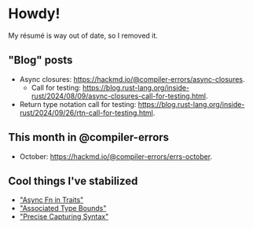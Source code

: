 # Howdy! 

My résumé is way out of date, so I removed it.

## "Blog" posts

- Async closures: <https://hackmd.io/@compiler-errors/async-closures>.
  - Call for testing: <https://blog.rust-lang.org/inside-rust/2024/08/09/async-closures-call-for-testing.html>.
- Return type notation call for testing: <https://blog.rust-lang.org/inside-rust/2024/09/26/rtn-call-for-testing.html>.

## This month in @compiler-errors

- October: <https://hackmd.io/@compiler-errors/errs-october>.

## Cool things I've stabilized

- ["Async Fn in Traits"](https://github.com/rust-lang/rust/pull/115822)
- ["Associated Type Bounds"](https://github.com/rust-lang/rust/pull/122055)
- ["Precise Capturing Syntax"](https://github.com/rust-lang/rust/pull/127672)
